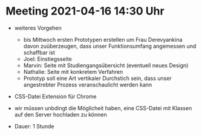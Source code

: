 # Meeting 2021-04-16 14:30 Uhr
- weiteres Vorgehen
    - bis Mittwoch ersten Prototypen erstellen um Frau Derevyankina davon zuüberzeugen, dass unser Funktionsumfang angemessen und schaffbar ist
    - Joel: Einstiegsseite
    - Marvin: Seite mit Studiengangsübersicht (eventuell neues Design)
    - Nathalie: Seite mit konkretem Verfahren 
    - Prototyp soll eine Art vertikaler Durchstich sein, dass unser angestrebter Prozess veranschaulicht werden kann
- CSS-Datei Extension für Chrome
- wir müssen unbdingt die Möglicheit haben, eine CSS-Datei mit Klassen auf den Server hochladen zu können

- Dauer: 1 Stunde